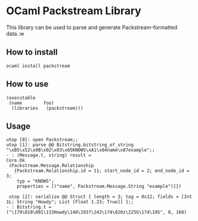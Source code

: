 # OCaml Packstream Library

This library can be used to parse and generate Packstream-formatted data.:w


## How to install

```
ocaml install packstream
```

## How to use

```
(executable
 (name        foo)
  (libraries   (packstream)))
```

## Usage

```
utop [0]: open Packstream;;
utop [1]: parse @@ Bitstring.bitstring_of_string "\xB5\x52\x0B\x02\x03\x85KNOWS\xA1\x84name\x87example";;
- : (Message.t, string) result =
Core.Ok
 (Packstream.Message.Relationship
   {Packstream.Relationship.id = 11; start_node_id = 2; end_node_id = 3;
    typ = "KNOWS";
    properties = [("name", Packstream.Message.String "example")]})

 utop [2]: serialize @@ Struct { length = 3; tag = 0x12; fields = [Int 1L; String "Howdy"; List [Float 1.23; True]] };;
- : Bitstring.t =
("\179\018\001\133Howdy\146\193?\243\174\020z\225G\174\195", 0, 160)
```
